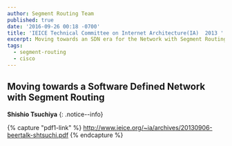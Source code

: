 ```yaml
---
author: Segment Routing Team
published: true
date: '2016-09-26 00:18 -0700'
title: 'IEICE Technical Committee on Internet Architecture(IA)  2013 '
excerpt: Moving towards an SDN era for the Network with Segment Routing
tags:
  - segment-routing
  - cisco
---
```


## Moving towards a Software Defined Network with Segment Routing

**Shishio Tsuchiya**
{: .notice--info}  

{% capture "pdf1-link" %}
http://www.ieice.org/~ia/archives/20130906-beertalk-shtsuchi.pdf
{% endcapture %}

<div id="pdf1"></div>
<script>
        PDFObject.embed("{{ pdf1-link }}",
                        "#pdf1",
                        {height: "500px"});
</script>
